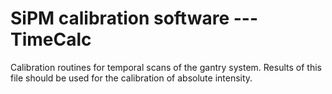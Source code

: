 # SiPM calibration software --- TimeCalc

Calibration routines for temporal scans of the gantry system. Results of this
file should be used for the calibration of absolute intensity.
